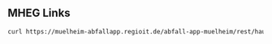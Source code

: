 ## MHEG Links

```bash
curl https://muelheim-abfallapp.regioit.de/abfall-app-muelheim/rest/hausnummern/4029143/termine\?fraktion\=0\&fraktion\=2\&fraktion\=3
```